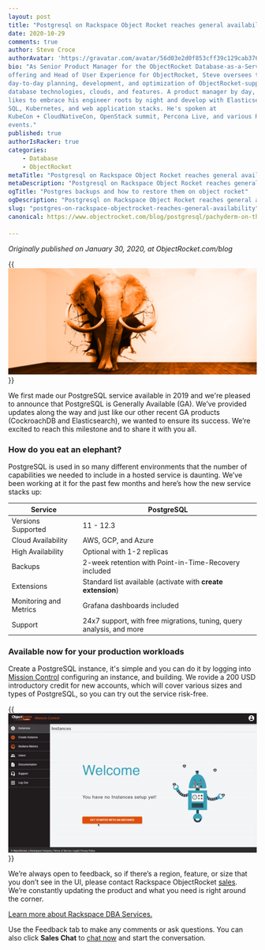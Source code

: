 ```yaml
---
layout: post
title: "Postgresql on Rackspace Object Rocket reaches general availability"
date: 2020-10-29
comments: true
author: Steve Croce
authorAvatar: 'https://gravatar.com/avatar/56d03e2d0f853cff39c129cab3761d49'
bio: "As Senior Product Manager for the ObjectRocket Database-as-a-Service
offering and Head of User Experience for ObjectRocket, Steve oversees the
day-to-day planning, development, and optimization of ObjectRocket-supported
database technologies, clouds, and features. A product manager by day, he still
likes to embrace his engineer roots by night and develop with Elasticsearch,
SQL, Kubernetes, and web application stacks. He's spoken at
KubeCon + CloudNativeCon, OpenStack summit, Percona Live, and various Rackspace
events."
published: true
authorIsRacker: true
categories:
    - Database
    - ObjectRocket
metaTitle: "Postgresql on Rackspace Object Rocket reaches general availability"
metaDescription: "Postgresql on Rackspace Object Rocket reaches general availability"
ogTitle: "Postgres backups and how to restore them on object rocket"
ogDescription: "Postgresql on Rackspace Object Rocket reaches general availability"
slug: "postgres-on-rackspace-objectrocket-reaches-general-availability"
canonical: https://www.objectrocket.com/blog/postgresql/pachyderm-on-the-loose-postgresql-on-objectrocket-has-reached-general-availability/

---
```


*Originally published on January 30, 2020, at ObjectRocket.com/blog*

{{<img src="picture1.png" title="" alt="">}}


<!--more-->

We first made our PostgreSQL service available in 2019 and we're pleased to announce that PostgreSQL is Generally Available (GA). We’ve provided updates along the way and just like our other recent GA products (CockroachDB and Elasticsearch), we wanted to ensure its success. We’re excited to reach this milestone and to share it with you all.

### How do you eat an elephant? 

PostgreSQL is used in so many different environments that the number of capabilities we needed to include in a hosted service is daunting. We’ve been working at it for the past few months and here’s how the new service stacks up:

| Service | PostgreSQL |
| ------- | ---------- |
| Versions Supported| 11 - 12.3|
| Cloud Availability | AWS, GCP, and Azure| 
| High Availability| Optional with 1-2 replicas|
| Backups| 2-week retention with Point-in-Time-Recovery included|
| Extensions| Standard list available (activate with **create extension**) |
| Monitoring and Metrics| Grafana dashboards included |
|Support | 24x7 support, with free migrations, tuning, query analysis, and more|

### Available now for your production workloads

Create a PostgreSQL instance, it's simple and you can do it by logging into [Mission Control](https://app.objectrocket.cloud/?__hstc=227540674.6c2da1a33c3f4e98dc8ac794308ed907.1602515328573.1603988241226.1603990372194.73&__hssc=227540674.1.1603990372194&__hsfp=3796701661&_ga=2.19141296.921919633.1603746187-1358969005.1602515327) configuring an instance, and building. We rovide a 200 USD introductory credit for new accounts, which will cover various sizes and types of PostgreSQL, so you can try out the service risk-free.

{{<img src="picture2.gif" title="" alt="">}}

We’re always open to feedback, so if there’s a region, feature, or size that you don’t see in the UI, please contact Rackspace ObjectRocket [sales](https://www.rackspace.com/). We’re constantly updating the product and what you need is right around the corner.

<a class="cta blue" id="cta" href="https://www.rackspace.com/data/dba-services">Learn more about Rackspace DBA Services.</a> 

Use the Feedback tab to make any comments or ask questions. You can also click
**Sales Chat** to [chat now](https://www.rackspace.com/) and start the conversation.
